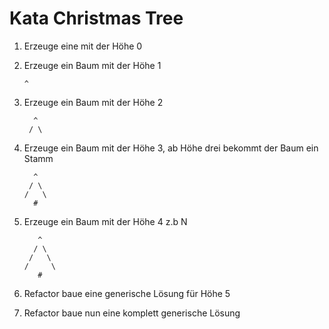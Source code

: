 # Kata Christmas Tree

1. Erzeuge eine mit der Höhe 0
2. Erzeuge ein Baum mit der Höhe 1 
    
       ^
     
3. Erzeuge ein Baum mit der Höhe 2
         
         ^
        / \ 
4. Erzeuge ein Baum mit der Höhe 3, ab Höhe drei bekommt der Baum ein Stamm
  
         ^
        / \
       /   \
         #
         
5. Erzeuge ein Baum mit der Höhe 4 z.b N
  
          ^
         / \
        /   \
       /     \
          #
         
 6. Refactor baue eine generische Lösung für Höhe 5
 
 7. Refactor baue nun eine komplett generische Lösung